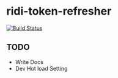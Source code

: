 
# ridi-token-refresher
[![Build Status](https://travis-ci.org/ridi/ridi-token-refresher.svg?branch=master)](https://travis-ci.org/ridi/ridi-token-refresher)

## TODO
- Write Docs
- Dev Hot load Setting
